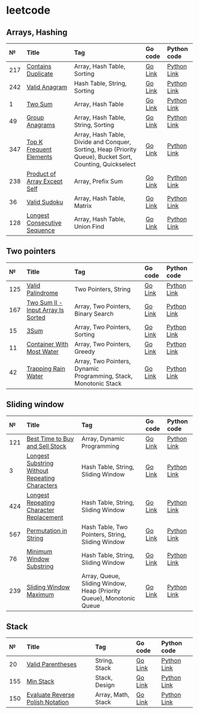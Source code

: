 # leetcode

## Arrays, Hashing

|№|Title|Tag|Go code|Python code|
|:-|:-|:-|:-|:-|
|217|[Contains Duplicate](https://leetcode.com/problems/contains-duplicate/)|Array, Hash Table, Sorting|[Go Link](https://github.com/LeetManSup/leetcode/blob/main/solutions/217ContainsDuplicate/main.go)|[Python Link](https://github.com/LeetManSup/leetcode/blob/main/solutions/217ContainsDuplicate/main.py)|
|242|[Valid Anagram](https://leetcode.com/problems/valid-anagram/)|Hash Table, String, Sorting|[Go Link](https://github.com/LeetManSup/leetcode/blob/main/solutions/242ValidAnagram/main.go)|[Python Link](https://github.com/LeetManSup/leetcode/blob/main/solutions/242ValidAnagram/main.py)|
|1|[Two Sum](https://leetcode.com/problems/two-sum/)|Array, Hash Table|[Go Link](https://github.com/LeetManSup/leetcode/blob/main/solutions/1TwoSum/main.go)|[Python Link](https://github.com/LeetManSup/leetcode/blob/main/solutions/1TwoSum/main.py)|
|49|[Group Anagrams](https://leetcode.com/problems/group-anagrams/)|Array, Hash Table, String, Sorting|[Go Link](https://github.com/LeetManSup/leetcode/blob/main/solutions/49GroupAnagrams/main.go)|[Python Link](https://github.com/LeetManSup/leetcode/blob/main/solutions/49GroupAnagrams/main.py)|
|347|[Top K Frequent Elements](https://leetcode.com/problems/top-k-frequent-elements/description/)|Array, Hash Table, Divide and Conquer, Sorting, Heap (Priority Queue), Bucket Sort, Counting, Quickselect|[Go Link](https://github.com/LeetManSup/leetcode/blob/main/solutions/347TopKFrequentElements/main.go)|[Python Link](https://github.com/LeetManSup/leetcode/blob/main/solutions/347TopKFrequentElements/main.py)|
|238|[Product of Array Except Self](https://leetcode.com/problems/product-of-array-except-self/)|Array, Prefix Sum|[Go Link](https://github.com/LeetManSup/leetcode/blob/main/solutions/238ProductOfArrayExceptSelf/main.go)|[Python Link](https://github.com/LeetManSup/leetcode/blob/main/solutions/238ProductOfArrayExceptSelf/main.py)|
|36|[Valid Sudoku](https://leetcode.com/problems/valid-sudoku/description/)|Array, Hash Table, Matrix|[Go Link](https://github.com/LeetManSup/leetcode/blob/main/solutions/36ValidSudoku/main.go)|[Python Link](https://github.com/LeetManSup/leetcode/blob/main/solutions/36ValidSudoku/main.py)|
|128|[Longest Consecutive Sequence](https://leetcode.com/problems/longest-consecutive-sequence/description/)|Array, Hash Table, Union Find|[Go Link](https://github.com/LeetManSup/leetcode/blob/main/solutions/128LongestConsecutiveSequence/main.go)|[Python Link](https://github.com/LeetManSup/leetcode/blob/main/solutions/128LongestConsecutiveSequence/main.py)|

## Two pointers

|№|Title|Tag|Go code|Python code|
|:-|:-|:-|:-|:-|
|125|[Valid Palindrome](https://leetcode.com/problems/valid-palindrome/description/)|Two Pointers, String|[Go Link](https://github.com/LeetManSup/leetcode/blob/main/solutions/125ValidPalindrome/main.go)|[Python Link](https://github.com/LeetManSup/leetcode/blob/main/solutions/125ValidPalindrome/main.py)|
|167|[Two Sum II - Input Array Is Sorted](https://leetcode.com/problems/two-sum-ii-input-array-is-sorted/description/)|Array, Two Pointers, Binary Search|[Go Link](https://github.com/LeetManSup/leetcode/blob/main/solutions/167TwoSumII-InputArrayIsSorted/main.go)|[Python Link](https://github.com/LeetManSup/leetcode/blob/main/solutions/167TwoSumII-InputArrayIsSorted/main.py)|
|15|[3Sum](https://leetcode.com/problems/3sum/)|Array, Two Pointers, Sorting|[Go Link](https://github.com/LeetManSup/leetcode/blob/main/solutions/153Sum/main.go)|[Python Link](https://github.com/LeetManSup/leetcode/blob/main/solutions/153Sum/main.py)|
|11|[Container With Most Water](https://leetcode.com/problems/container-with-most-water/description/)|Array, Two Pointers, Greedy|[Go Link](https://github.com/LeetManSup/leetcode/blob/main/solutions/11ContainerWithMostWater/main.go)|[Python Link](https://github.com/LeetManSup/leetcode/blob/main/solutions/11ContainerWithMostWater/main.py)|
|42|[Trapping Rain Water](https://leetcode.com/problems/trapping-rain-water/)|Array, Two Pointers, Dynamic Programming, Stack, Monotonic Stack|[Go Link](https://github.com/LeetManSup/leetcode/blob/main/solutions/42TrappingRainWater/main.go)|[Python Link](https://github.com/LeetManSup/leetcode/blob/main/solutions/42TrappingRainWater/main.py)|

## Sliding window

|№|Title|Tag|Go code|Python code|
|:-|:-|:-|:-|:-|
|121|[Best Time to Buy and Sell Stock](https://leetcode.com/problems/best-time-to-buy-and-sell-stock/description/)|Array, Dynamic Programming|[Go Link](https://github.com/LeetManSup/leetcode/blob/main/solutions/121BestTimeToBuyAndSellStock/main.go)|[Python Link](https://github.com/LeetManSup/leetcode/blob/main/solutions/121BestTimeToBuyAndSellStock/main.py)|
|3|[Longest Substring Without Repeating Characters](https://leetcode.com/problems/longest-substring-without-repeating-characters/description/)|Hash Table, String, Sliding Window|[Go Link](https://github.com/LeetManSup/leetcode/blob/main/solutions/3LongestSubstringWithoutRepeatingCharacters/main.go)|[Python Link](https://github.com/LeetManSup/leetcode/blob/main/solutions/3LongestSubstringWithoutRepeatingCharacters/main.py)|
|424|[Longest Repeating Character Replacement](https://leetcode.com/problems/longest-repeating-character-replacement/description/)|Hash Table, String, Sliding Window|[Go Link](https://github.com/LeetManSup/leetcode/blob/main/solutions/424LongestRepeatingCharacterReplacement/main.go)|[Python Link](https://github.com/LeetManSup/leetcode/blob/main/solutions/424LongestRepeatingCharacterReplacement/main.py)|
|567|[Permutation in String](https://leetcode.com/problems/permutation-in-string/description/)|Hash Table, Two Pointers, String, Sliding Window|[Go Link](https://github.com/LeetManSup/leetcode/blob/main/solutions/567PermutationInString/main.go)|[Python Link](https://github.com/LeetManSup/leetcode/blob/main/solutions/567PermutationInString/main.py)|
|76|[Minimum Window Substring](https://leetcode.com/problems/minimum-window-substring/description/)|Hash Table, String, Sliding Window|[Go Link](https://github.com/LeetManSup/leetcode/blob/main/solutions/76MinimumWindowSubstring/main.go)|[Python Link](https://github.com/LeetManSup/leetcode/blob/main/solutions/76MinimumWindowSubstring/main.py)|
|239|[Sliding Window Maximum](https://leetcode.com/problems/minimum-window-substring/description/)|Array, Queue, Sliding Window, Heap (Priority Queue), Monotonic Queue|[Go Link](https://github.com/LeetManSup/leetcode/blob/main/solutions/239SlidingWindowMaximum/main.go)|[Python Link](https://github.com/LeetManSup/leetcode/blob/main/solutions/239SlidingWindowMaximum/main.py)|

## Stack

|№|Title|Tag|Go code|Python code|
|:-|:-|:-|:-|:-|
|20|[Valid Parentheses](https://leetcode.com/problems/valid-parentheses/description/)|String, Stack|[Go Link](https://github.com/LeetManSup/leetcode/blob/main/solutions/20ValidParentheses/main.go)|[Python Link](https://github.com/LeetManSup/leetcode/blob/main/solutions/20ValidParentheses/main.py)|
|155|[Min Stack](https://leetcode.com/problems/min-stack/description/)|Stack, Design|[Go Link](https://github.com/LeetManSup/leetcode/blob/main/solutions/155MinStack/main.go)|[Python Link](https://github.com/LeetManSup/leetcode/blob/main/solutions/155MinStack/main.py)|
|150|[Evaluate Reverse Polish Notation](https://leetcode.com/problems/evaluate-reverse-polish-notation/description/)|Array, Math, Stack|[Go Link](https://github.com/LeetManSup/leetcode/blob/main/solutions/150EvaluateReversePolishNotation/main.go)|[Python Link](https://github.com/LeetManSup/leetcode/blob/main/solutions/150EvaluateReversePolishNotation/main.py)|